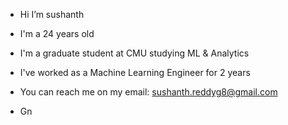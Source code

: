 - Hi I’m sushanth
- I'm a 24 years old
- I'm a graduate student at CMU studying ML & Analytics
- I've worked as a Machine Learning Engineer for 2 years
  
- You can reach me on my email: sushanth.reddyg8@gmail.com
- Gn 

<!---
sushanth128/sushanth128 is a ✨ special ✨ repository because its `README.md` (this file) appears on your GitHub profile.
You can click the Preview link to take a look at your changes.
--->
